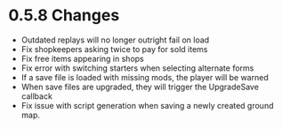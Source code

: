 # 0.5.8 Changes #

* Outdated replays will no longer outright fail on load
* Fix shopkeepers asking twice to pay for sold items
* Fix free items appearing in shops
* Fix error with switching starters when selecting alternate forms
* If a save file is loaded with missing mods, the player will be warned
* When save files are upgraded, they will trigger the UpgradeSave callback
* Fix issue with script generation when saving a newly created ground map.